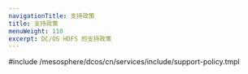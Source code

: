 ```yaml
---
navigationTitle: 支持政策
title: 支持政策
menuWeight: 110
excerpt: DC/OS HDFS 的支持政策
---
```


#include /mesosphere/dcos/cn/services/include/support-policy.tmpl
